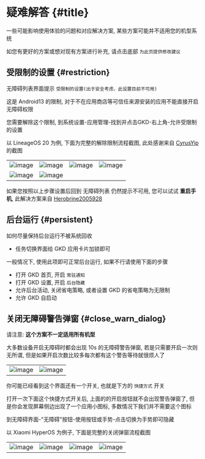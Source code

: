# 疑难解答 {#title}

一些可能影响使用体验的问题和对应解决方案, 某些方案可能并不适用您的机型系统

如您有更好的方案或想对现有方案进行补充, 请点击底部 `为此页提供修改建议`

## 受限制的设置 {#restriction}

无障碍列表界面提示 `受限制的设置(出于安全考虑，此设置目前不可用)`

这是 Android13 的限制, 对于不在应用商店等可信任来源安装的应用不能直接开启无障碍权限

您需要解除这个限制, 到系统设置-应用管理-找到并点击GKD-右上角-允许受限制的设置

以 LineageOS 20 为例, 下面为完整的解除限制流程截图, 此处感谢来自 [CyrusYip](https://github.com/gkd-kit/docs/issues/2) 的截图

|                                         |                                         |                                         |                                         |
| --------------------------------------- | --------------------------------------- | --------------------------------------- | --------------------------------------- |
| ![image](https://a.gkd.li/0013.png) | ![image](https://a.gkd.li/0014.png) | ![image](https://a.gkd.li/0015.png) | ![image](https://a.gkd.li/0016.png) |
| ![image](https://a.gkd.li/0017.png) | ![image](https://a.gkd.li/0018.png) |                                         |                                         |

如果您按照以上步骤设置后回到 无障碍列表 仍然提示不可用, 您可以试试 **重启手机**, 此解决方案来自 [Herobrine2005928](https://github.com/orgs/gkd-kit/discussions/433#discussioncomment-8899920)

## 后台运行 {#persistent}

如何尽量保持后台运行不被系统回收

- 任务切换界面给 GKD 应用卡片加锁即可

一般情况下, 使用此项即可正常后台运行, 如果不行请使用下面的步骤

- 打开 GKD 首页, 开启 `常驻通知`
- 打开 GKD 设置, 开启 `后台隐藏`
- 允许后台活动, 关闭省电策略, 或者设置 GKD 的省电策略为无限制
- 允许 GKD 自启动

## 关闭无障碍警告弹窗 {#close_warn_dialog}

请注意: **这个方案不一定适用所有机型**

大多数设备开启无障碍时都会出现 10s 的无障碍警告弹窗, 若是只需要开启一次则无所谓, 但是如果开启次数比较多每次都有这个警告等待就很烦人了

|                                         |                                         |
| --------------------------------------- | --------------------------------------- |
| ![image](https://a.gkd.li/0004.png) | ![image](https://a.gkd.li/0005.png) |

你可能已经看到这个界面还有一个开关, 也就是下方的 `快捷方式` 开关

打开一次下面这个快捷方式开关后, 上面的的开启按钮就不会出现警告弹窗了, 但是你会发现屏幕侧边出现了一个应用小图标, 多数情况下我们并不需要这个图标

到无障碍界面-"无障碍"按钮-使用按钮或手势-点击切换为手势即可隐藏

以 Xiaomi HyperOS 为例子, 下面是完整的关闭弹窗流程截图

|                                         |                                         |                                         |                                         |
| --------------------------------------- | --------------------------------------- | --------------------------------------- | --------------------------------------- |
| ![image](https://a.gkd.li/0009.png) | ![image](https://a.gkd.li/0010.png) | ![image](https://a.gkd.li/0011.png) | ![image](https://a.gkd.li/0012.png) |
